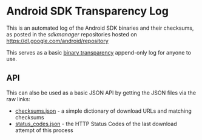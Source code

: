 
# Android SDK Transparency Log

This is an automated log of the Android SDK binaries and their
checksums, as posted in the _sdkmanager_ repositories hosted on
https://dl.google.com/android/repository

This serves as a basic
[binary transparency](https://wiki.mozilla.org/Security/Binary_Transparency)
append-only log for anyone to use.

## API

This can also be used as a basic JSON API by getting the JSON files via the raw links:

* [checksums.json](https://gitlab.com/fdroid/gradle-transparency-log/-/raw/master/checksums.json) - a simple dictionary of download URLs and matching checksums
* [status_codes.json](https://gitlab.com/fdroid/gradle-transparency-log/-/raw/master/status_codes.json) - the HTTP Status Codes of the last download attempt of this process
